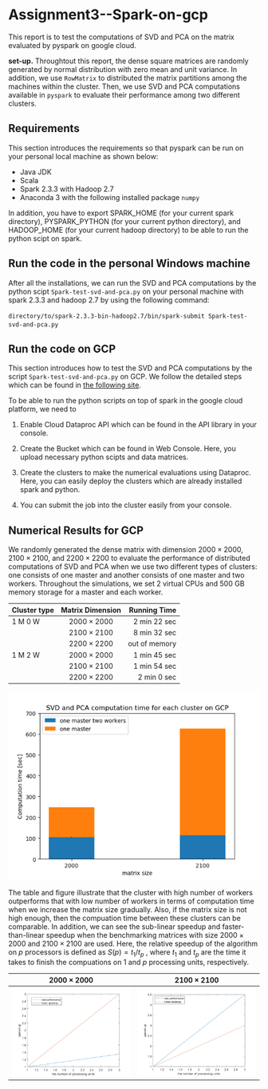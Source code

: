 # Assignment3--Spark-on-gcp
This report is to test the computations of SVD and PCA on the matrix evaluated by pyspark on google cloud.

**set-up.**
Throughtout this report, the dense square matrices are randomly generated by normal distribution with zero mean and unit variance. In addition, we use `RowMatrix` to distributed the matrix partitions among the machines within the cluster. Then, we use SVD and PCA computations available in `pyspark` to evaluate their performance among two different clusters.

## Requirements

This section introduces the requirements so that pyspark can be run on your personal local machine as shown below: 

* Java JDK
* Scala
* Spark 2.3.3 with Hadoop 2.7 
* Anaconda 3 with the following installed package `numpy` 

In addition, you have to export SPARK_HOME (for your current spark directory), PYSPARK_PYTHON (for your current python directory), and HADOOP_HOME (for your current hadoop directory) to be able to run the python scipt on spark. 

## Run the code in the personal Windows machine 

After all the installations, we can run the SVD and PCA computations by the python scipt `Spark-test-svd-and-pca.py` on your personal machine with spark 2.3.3 and hadoop 2.7 by using the following command:

`directory/to/spark-2.3.3-bin-hadoop2.7/bin/spark-submit Spark-test-svd-and-pca.py`


## Run the code on GCP

This section introduces how to test the SVD and PCA computations by the script `Spark-test-svd-and-pca.py` on GCP. We follow the detailed steps which can be found in [the following site](https://towardsdatascience.com/step-by-step-tutorial-pyspark-sentiment-analysis-on-google-dataproc-fef9bef46468).

To be able to run the python scripts on top of spark in the google cloud platform, we need to 

1. Enable Cloud Dataproc API which can be found in the API library in your console. 

2. Create the Bucket which can be found in Web Console. Here, you upload necessary python scipts and data matrices. 

3. Create the clusters to make the numerical evaluations using Dataproc. Here, you can easily deploy the clusters which are already installed spark and python. 

4. You can submit the job into the cluster easily from your console.


## Numerical Results for GCP

We randomly generated the dense matrix with dimension $2000\times2000$, $2100\times 2100$, and $2200\times 2200$ to evaluate the performance of distributed computations of SVD and PCA when we use two different types of clusters: one consists of one master and another consists of one master and two workers. Throughout the simulations, we set 2 virtual CPUs and 500 GB memory storage for a master and each worker.  

 

| Cluster type | Matrix Dimension | Running Time |
| ------------- |:-------------:| -----:|
| 1 M 0 W | $2000\times2000$  | 2 min 22 sec |
| | $2100\times2100$| 8 min 32 sec |
| |$2200\times2200$ | out of memory |
| 1 M 2 W | $2000\times2000$  | 1 min 45 sec |
| | $2100\times2100$| 1 min 54 sec |
| |$2200\times2200$ | 2 min 0 sec |

![SVD and PCA computation for each cluster on GCP](Figure_1.png)

The table and figure illustrate that the cluster with high number of workers outperforms that with low number of workers in terms of computation time when we increase the matrix size gradually. Also, if the matrix size is not high enough, then the compuation time between these clusters can be comparable. In addition, we can see the sub-linear speedup and faster-than-linear speedup when the benchmarking matrices with size $2000\times 2000$  and $2100\times 2100$ are used. Here, the relative speedup of the algorithm on $p$ processors is defined as $S(p) = t_1/t_p$ , where $t_1$ and $t_p$ are the time it takes to finish the compuations on $1$ and $p$ processing units, respectively.

$2000\times 2000$             |  $2100\times2100$
:-------------------------:|:-------------------------:
![Speed-up-2000](Figure_speedup_2000.png) |  ![Speed-up-2100](Figure_speedup_2100.png)

